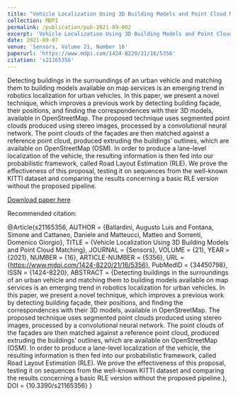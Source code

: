 ```yaml
---
title: "Vehicle Localization Using 3D Building Models and Point Cloud Matching"
collection: MDPI
permalink: /publication/pub-2021-09-002
excerpt: 'Vehicle Localization Using 3D Building Models and Point Cloud Matching'
date: 2021-09-07
venue: 'Sensors, Volume 21, Number 16'
paperurl: 'https://www.mdpi.com/1424-8220/21/16/5356'
citation: 's21165356'
---
```


Detecting buildings in the surroundings of an urban vehicle and matching them to building models available on map services is an emerging trend in robotics localization for urban vehicles. In this paper, we present a novel technique, which improves a previous work by detecting building façade, their positions, and finding the correspondences with their 3D models, available in OpenStreetMap. The proposed technique uses segmented point clouds produced using stereo images, processed by a convolutional neural network. The point clouds of the façades are then matched against a reference point cloud, produced extruding the buildings’ outlines, which are available on OpenStreetMap (OSM). In order to produce a lane-level localization of the vehicle, the resulting information is then fed into our probabilistic framework, called Road Layout Estimation (RLE). We prove the effectiveness of this proposal, testing it on sequences from the well-known KITTI dataset and comparing the results concerning a basic RLE version without the proposed pipeline.

[Download paper here](https://www.mdpi.com/1424-8220/21/16/5356)

Recommended citation: 


@Article{s21165356,
AUTHOR = {Ballardini, Augusto Luis and Fontana, Simone and Cattaneo, Daniele and Matteucci, Matteo and Sorrenti, Domenico Giorgio},
TITLE = {Vehicle Localization Using 3D Building Models and Point Cloud Matching},
JOURNAL = {Sensors},
VOLUME = {21},
YEAR = {2021},
NUMBER = {16},
ARTICLE-NUMBER = {5356},
URL = {https://www.mdpi.com/1424-8220/21/16/5356},
PubMedID = {34450798},
ISSN = {1424-8220},
ABSTRACT = {Detecting buildings in the surroundings of an urban vehicle and matching them to building models available on map services is an emerging trend in robotics localization for urban vehicles. In this paper, we present a novel technique, which improves a previous work by detecting building façade, their positions, and finding the correspondences with their 3D models, available in OpenStreetMap. The proposed technique uses segmented point clouds produced using stereo images, processed by a convolutional neural network. The point clouds of the façades are then matched against a reference point cloud, produced extruding the buildings’ outlines, which are available on OpenStreetMap (OSM). In order to produce a lane-level localization of the vehicle, the resulting information is then fed into our probabilistic framework, called Road Layout Estimation (RLE). We prove the effectiveness of this proposal, testing it on sequences from the well-known KITTI dataset and comparing the results concerning a basic RLE version without the proposed pipeline.},
DOI = {10.3390/s21165356}
}

